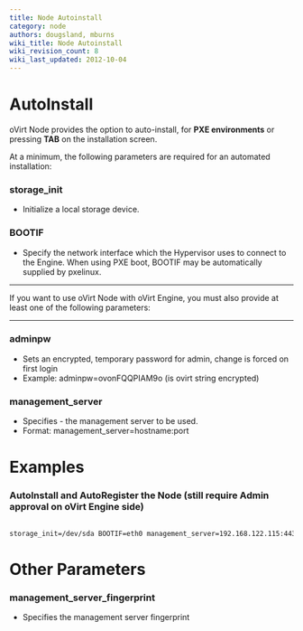 ```yaml
---
title: Node Autoinstall
category: node
authors: dougsland, mburns
wiki_title: Node Autoinstall
wiki_revision_count: 8
wiki_last_updated: 2012-10-04
---
```


# AutoInstall

oVirt Node provides the option to auto-install, for **PXE environments** or pressing **TAB** on the installation screen.

At a minimum, the following parameters are required for an automated installation:

### storage_init

*   Initialize a local storage device.

### BOOTIF

*   Specify the network interface which the Hypervisor uses to connect to the Engine. When using PXE boot, BOOTIF may be automatically supplied by pxelinux.

------------------------------------------------------------------------

If you want to use oVirt Node with oVirt Engine, you must also provide at least one of the following parameters:

----

### adminpw

*   Sets an encrypted, temporary password for admin, change is forced on first login
*   Example: adminpw=ovonFQQPIAM9o (is ovirt string encrypted)

### management_server

*   Specifies - the management server to be used.
*   Format: management_server=hostname:port

# Examples

### AutoInstall and AutoRegister the Node (still require Admin approval on oVirt Engine side)

      storage_init=/dev/sda BOOTIF=eth0 management_server=192.168.122.115:443 management_server_fingerprint=33:2B:79:D0:32:26:2A:08:5F:AF:F9:E9:FA:06:07:A6:6B:63:C4:8A adminpw=RHhwCLrQXB8zE 

# Other Parameters

### management_server_fingerprint

*   Specifies the management server fingerprint
